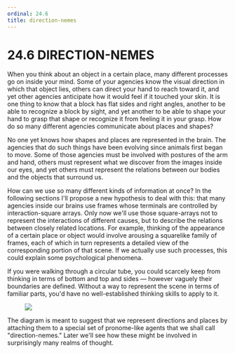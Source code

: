 ```yaml
---
ordinal: 24.6
title: direction-nemes
---
```


# 24.6 DIRECTION-NEMES

When you think about an object in a certain place, many different processes go on inside your mind. Some of your agencies know the visual direction in which that object lies, others can direct your hand to reach toward it, and yet other agencies anticipate how it would feel if it touched your skin. It is one thing to know that a block has flat sides and right angles, another to be able to recognize a block by sight, and yet another to be able to shape your hand to grasp that shape or recognize it from feeling it in your grasp. How do so many different agencies communicate about places and shapes?

No one yet knows how shapes and places are represented in the brain. The agencies that do such things have been evolving since animals first began to move. Some of those agencies must be involved with postures of the arm and hand, others must represent what we discover from the images inside our eyes, and yet others must represent the relations between our bodies and the objects that surround us.

How can we use so many different kinds of information at once? In the following sections I'll propose a new hypothesis to deal with this: that many agencies inside our brains use frames whose terminals are controlled by interaction-square arrays. Only now we'll use those square-arrays not to represent the interactions of different causes, but to describe the relations between closely related locations. For example, thinking of the appearance of a certain place or object would involve arousing a squarelike family of frames, each of which in turn represents a detailed view of the corresponding portion of that scene. If we actually use such processes, this could explain some psychological phenomena.

If you were walking through a circular tube, you could scarcely keep from thinking in terms of bottom and top and sides &mdash; however vaguely their boundaries are defined. Without a way to represent the scene in terms of familiar parts, you'd have no well-established thinking skills to apply to it.

<figure><img src="/images/ch24/24-3.png"></img></figure>
The diagram is meant to suggest that we represent directions and places by attaching them to a special set of pronome-like agents that we shall call "direction-nemes." Later we'll see how these might be involved in surprisingly many realms of thought.
